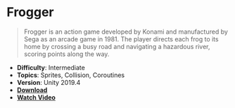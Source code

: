 # Frogger

> Frogger is an action game developed by Konami and manufactured by Sega as an arcade game in 1981. The player directs each frog to its home by crossing a busy road and navigating a hazardous river, scoring points along the way.

- **Difficulty**: Intermediate
- **Topics**: Sprites, Collision, Coroutines
- **Version**: Unity 2019.4
- [**Download**](https://github.com/zigurous/unity-frogger-tutorial/archive/refs/heads/main.zip)
- [**Watch Video**](https://www.youtube.com/c/zigurous)
